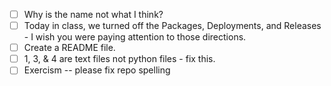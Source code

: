 - [ ] Why is the name not what I think?
- [ ] Today in class, we turned off the Packages, Deployments, and Releases - I wish you were paying attention to those directions.
- [ ] Create a README file.
- [ ] 1, 3, & 4 are text files not python files - fix this.
- [ ] Exercism -- please fix repo spelling
